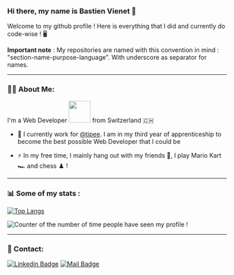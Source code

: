 ### Hi there, my name is Bastien Vienet 👋

Welcome to my github profile ! Here is everything that I did and currently do code-wise ! :desktop_computer:

**Important note** : My repositories are named with this convention in mind : "section-name-purpose-language". With underscore as separator for names. 

---

### 👨‍💻 About Me:
I'm a Web Developer <img src="https://media.giphy.com/media/WUlplcMpOCEmTGBtBW/giphy.gif" width="50"> from Switzerland 🇨🇭
- :construction_worker: I currently work for [@tipee](https://tipee.ch/). I am in my third year of apprenticeship to become the best possible Web Developer that I could be

- :zap: In my free time, I mainly hang out with my friends :busts_in_silhouette:, I play Mario Kart :racing_car: and chess :chess_pawn: ! 

---

### 📊 Some of my stats :

[![Top Langs](https://github-readme-stats-git-masterrstaa-rickstaa.vercel.app/api/top-langs/?username=BastienVienet&layout=compact&theme=default)](https://github.com/anuraghazra/github-readme-stats)

<img src="https://komarev.com/ghpvc/?username=BastienVienet&style=flat-square&color=blue" alt="Counter of the number of time people have seen my profile !"/>

---

### 📇 Contact: 

[![Linkedin Badge](https://img.shields.io/badge/LinkedIn-blue?logo=linkedin&logoColor=white&style=for-the-badge)](https://www.linkedin.com/in/bastien-vienet-389145203)
[![Mail Badge](https://img.shields.io/badge/Gmail-D14836?style=for-the-badge&logo=gmail&logoColor=white)](mailto:bastien.vienet@outlook.com)
